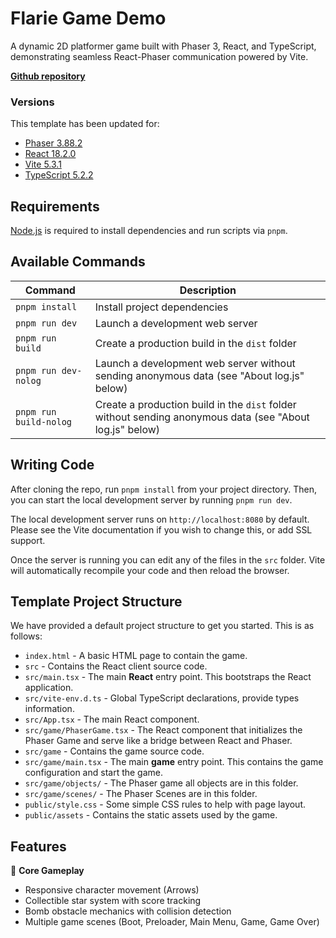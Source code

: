 # Flarie Game Demo

A dynamic 2D platformer game built with Phaser 3, React, and TypeScript, demonstrating seamless React-Phaser communication powered by Vite.

**[Github repository](https://github.com/phaserjs/template-react)**

### Versions

This template has been updated for:

- [Phaser 3.88.2](https://github.com/phaserjs/phaser)
- [React 18.2.0](https://github.com/facebook/react)
- [Vite 5.3.1](https://github.com/vitejs/vite)
- [TypeScript 5.2.2](https://github.com/microsoft/TypeScript)

## Requirements

[Node.js](https://nodejs.org) is required to install dependencies and run scripts via `pnpm`.

## Available Commands

| Command                | Description                                                                                              |
| ---------------------- | -------------------------------------------------------------------------------------------------------- |
| `pnpm install`         | Install project dependencies                                                                             |
| `pnpm run dev`         | Launch a development web server                                                                          |
| `pnpm run build`       | Create a production build in the `dist` folder                                                           |
| `pnpm run dev-nolog`   | Launch a development web server without sending anonymous data (see "About log.js" below)                |
| `pnpm run build-nolog` | Create a production build in the `dist` folder without sending anonymous data (see "About log.js" below) |

## Writing Code

After cloning the repo, run `pnpm install` from your project directory. Then, you can start the local development server by running `pnpm run dev`.

The local development server runs on `http://localhost:8080` by default. Please see the Vite documentation if you wish to change this, or add SSL support.

Once the server is running you can edit any of the files in the `src` folder. Vite will automatically recompile your code and then reload the browser.

## Template Project Structure

We have provided a default project structure to get you started. This is as follows:

- `index.html` - A basic HTML page to contain the game.
- `src` - Contains the React client source code.
- `src/main.tsx` - The main **React** entry point. This bootstraps the React application.
- `src/vite-env.d.ts` - Global TypeScript declarations, provide types information.
- `src/App.tsx` - The main React component.
- `src/game/PhaserGame.tsx` - The React component that initializes the Phaser Game and serve like a bridge between React and Phaser.
- `src/game` - Contains the game source code.
- `src/game/main.tsx` - The main **game** entry point. This contains the game configuration and start the game.
- `src/game/objects/` - The Phaser game all objects are in this folder.
- `src/game/scenes/` - The Phaser Scenes are in this folder.
- `public/style.css` - Some simple CSS rules to help with page layout.
- `public/assets` - Contains the static assets used by the game.

## Features

🚀 **Core Gameplay**

- Responsive character movement (Arrows)
- Collectible star system with score tracking
- Bomb obstacle mechanics with collision detection
- Multiple game scenes (Boot, Preloader, Main Menu, Game, Game Over)

